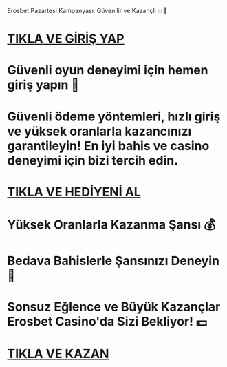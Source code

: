 Erosbet Pazartesi Kampanyası: Güvenilir ve Kazançlı 💥🎲

# <a href="https://yenilink.org/erostwitter">TIKLA VE GİRİŞ YAP</a>
# Güvenli oyun deneyimi için hemen giriş yapın 🎁
# Güvenli ödeme yöntemleri, hızlı giriş ve yüksek oranlarla kazancınızı garantileyin! En iyi bahis ve casino deneyimi için bizi tercih edin.
# <a href="https://yenilink.org/erostwitter">TIKLA VE HEDİYENİ AL</a>
# Yüksek Oranlarla Kazanma Şansı 💰
# Bedava Bahislerle Şansınızı Deneyin 🎯
# Sonsuz Eğlence ve Büyük Kazançlar Erosbet Casino'da Sizi Bekliyor! 💵
# <a href="https://yenilink.org/erostwitter">TIKLA VE KAZAN</a>
